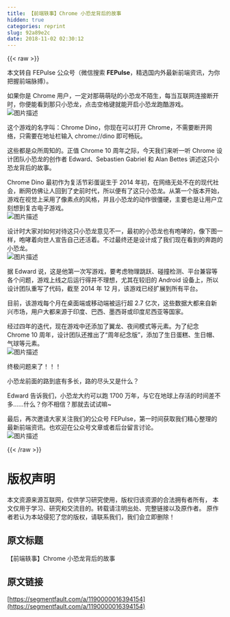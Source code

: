 ```yaml
---
title: 【前端轶事】Chrome 小恐龙背后的故事
hidden: true
categories: reprint
slug: 92a89e2c
date: 2018-11-02 02:30:12
---
```


{{< raw >}}
<p>&#x672C;&#x6587;&#x8F6C;&#x81EA; FEPulse &#x516C;&#x4F17;&#x53F7;&#xFF08;&#x5FAE;&#x4FE1;&#x641C;&#x7D22; <strong>FEPulse</strong>&#xFF0C;&#x7CBE;&#x9009;&#x56FD;&#x5185;&#x5916;&#x6700;&#x65B0;&#x524D;&#x7AEF;&#x8D44;&#x8BAF;&#xFF0C;&#x4E3A;&#x4F60;&#x628A;&#x63E1;&#x524D;&#x7AEF;&#x8109;&#x640F;&#xFF09;&#x3002;</p><p>&#x5982;&#x679C;&#x4F60;&#x662F; Chrome &#x7528;&#x6237;&#xFF0C;&#x4E00;&#x5B9A;&#x5BF9;&#x90A3;&#x840C;&#x840C;&#x54D2;&#x7684;&#x5C0F;&#x6050;&#x9F99;&#x4E0D;&#x964C;&#x751F;&#xFF0C;&#x6BCF;&#x5F53;&#x4E92;&#x8054;&#x7F51;&#x8FDE;&#x63A5;&#x65AD;&#x5F00;&#x65F6;&#xFF0C;&#x4F60;&#x4FBF;&#x80FD;&#x770B;&#x5230;&#x90A3;&#x53EA;&#x5C0F;&#x6050;&#x9F99;&#xFF0C;&#x70B9;&#x51FB;&#x7A7A;&#x683C;&#x952E;&#x5C31;&#x80FD;&#x5F00;&#x542F;&#x5C0F;&#x6050;&#x9F99;&#x8DD1;&#x9177;&#x6E38;&#x620F;&#x3002;<br><span class="img-wrap"><img data-src="/img/bVbgWZ4?w=480&amp;h=152" src="https://static.alili.tech/img/bVbgWZ4?w=480&amp;h=152" alt="&#x56FE;&#x7247;&#x63CF;&#x8FF0;" title="&#x56FE;&#x7247;&#x63CF;&#x8FF0;" style="cursor:pointer;display:inline"></span></p><p>&#x8FD9;&#x4E2A;&#x6E38;&#x620F;&#x7684;&#x540D;&#x5B57;&#x53EB;&#xFF1A;Chrome Dino&#xFF0C;&#x4F60;&#x73B0;&#x5728;&#x53EF;&#x4EE5;&#x6253;&#x5F00; Chrome&#xFF0C;&#x4E0D;&#x9700;&#x8981;&#x65AD;&#x5F00;&#x7F51;&#x7EDC;&#xFF0C;&#x53EA;&#x9700;&#x8981;&#x5728;&#x5730;&#x5740;&#x680F;&#x8F93;&#x5165; chrome://dino &#x5373;&#x53EF;&#x7545;&#x73A9;&#x3002;</p><p>&#x8FD9;&#x4E9B;&#x90FD;&#x662F;&#x4F17;&#x6240;&#x5468;&#x77E5;&#x7684;&#x3002;&#x6B63;&#x503C; Chrome 10 &#x5468;&#x5E74;&#x4E4B;&#x9645;&#xFF0C;&#x4ECA;&#x5929;&#x6211;&#x4EEC;&#x6765;&#x542C;&#x4E00;&#x542C; Chrome &#x8BBE;&#x8BA1;&#x56E2;&#x961F;&#x5C0F;&#x6050;&#x9F99;&#x7684;&#x521B;&#x4F5C;&#x8005; Edward&#x3001;Sebastien Gabriel &#x548C; Alan Bettes &#x8BB2;&#x8FF0;&#x8FD9;&#x53EA;&#x5C0F;&#x6050;&#x9F99;&#x80CC;&#x540E;&#x7684;&#x6545;&#x4E8B;&#x3002;</p><p>Chrome Dino &#x6700;&#x521D;&#x4F5C;&#x4E3A;&#x590D;&#x6D3B;&#x8282;&#x5F69;&#x86CB;&#x8BDE;&#x751F;&#x4E8E; 2014 &#x5E74;&#x521D;&#xFF0C;&#x5728;&#x7F51;&#x7EDC;&#x65E0;&#x5904;&#x4E0D;&#x5728;&#x7684;&#x73B0;&#x4EE3;&#x793E;&#x4F1A;&#xFF0C;&#x65AD;&#x7F51;&#x4EFF;&#x4F5B;&#x8BA9;&#x4EBA;&#x56DE;&#x5230;&#x4E86;&#x53F2;&#x524D;&#x65F6;&#x4EE3;&#xFF0C;&#x6240;&#x4EE5;&#x4FBF;&#x6709;&#x4E86;&#x8FD9;&#x53EA;&#x5C0F;&#x6050;&#x9F99;&#x3002;&#x4ECE;&#x7B2C;&#x4E00;&#x4E2A;&#x7248;&#x672C;&#x5F00;&#x59CB;&#xFF0C;&#x6E38;&#x620F;&#x5728;&#x89C6;&#x89C9;&#x4E0A;&#x91C7;&#x7528;&#x4E86;&#x50CF;&#x7D20;&#x70B9;&#x7684;&#x98CE;&#x683C;&#xFF0C;&#x5E76;&#x4E14;&#x5C0F;&#x6050;&#x9F99;&#x7684;&#x52A8;&#x4F5C;&#x5F88;&#x50F5;&#x786C;&#xFF0C;&#x4E3B;&#x8981;&#x4E5F;&#x662F;&#x8BA9;&#x7528;&#x6237;&#x7ACB;&#x523B;&#x60F3;&#x5230;&#x590D;&#x53E4;&#x7535;&#x5B50;&#x6E38;&#x620F;&#x3002;<br><span class="img-wrap"><img data-src="/img/bVbgW0i?w=1000&amp;h=750" src="https://static.alili.tech/img/bVbgW0i?w=1000&amp;h=750" alt="&#x56FE;&#x7247;&#x63CF;&#x8FF0;" title="&#x56FE;&#x7247;&#x63CF;&#x8FF0;" style="cursor:pointer;display:inline"></span></p><p>&#x8BBE;&#x8BA1;&#x65F6;&#x5927;&#x5BB6;&#x5BF9;&#x5982;&#x4F55;&#x5BF9;&#x5F85;&#x8FD9;&#x53EA;&#x5C0F;&#x6050;&#x9F99;&#x610F;&#x89C1;&#x4E0D;&#x4E00;&#xFF0C;&#x6700;&#x521D;&#x7684;&#x5C0F;&#x6050;&#x9F99;&#x4E5F;&#x6709;&#x5486;&#x54EE;&#x7684;&#xFF0C;&#x50CF;&#x4E0B;&#x56FE;&#x4E00;&#x6837;&#xFF0C;&#x5486;&#x54EE;&#x7740;&#x5411;&#x4E16;&#x4EBA;&#x5BA3;&#x544A;&#x81EA;&#x5DF1;&#x8FD8;&#x6D3B;&#x7740;&#x3002;&#x4E0D;&#x8FC7;&#x6700;&#x7EC8;&#x8FD8;&#x662F;&#x8BBE;&#x8BA1;&#x6210;&#x4E86;&#x6211;&#x4EEC;&#x73B0;&#x5728;&#x770B;&#x5230;&#x7684;&#x5954;&#x8DD1;&#x7684;&#x5C0F;&#x6050;&#x9F99;&#x3002;<br><span class="img-wrap"><img data-src="/img/bVbgW0B?w=960&amp;h=310" src="https://static.alili.tech/img/bVbgW0B?w=960&amp;h=310" alt="&#x56FE;&#x7247;&#x63CF;&#x8FF0;" title="&#x56FE;&#x7247;&#x63CF;&#x8FF0;" style="cursor:pointer;display:inline"></span></p><p>&#x636E; Edward &#x8BF4;&#xFF0C;&#x8FD9;&#x662F;&#x4ED6;&#x7B2C;&#x4E00;&#x6B21;&#x5199;&#x6E38;&#x620F;&#xFF0C;&#x8981;&#x8003;&#x8651;&#x7269;&#x7406;&#x8DF3;&#x8DC3;&#x3001;&#x78B0;&#x649E;&#x68C0;&#x6D4B;&#x3001;&#x5E73;&#x53F0;&#x517C;&#x5BB9;&#x7B49;&#x5404;&#x4E2A;&#x95EE;&#x9898;&#xFF0C;&#x6E38;&#x620F;&#x4E0A;&#x7EBF;&#x4E4B;&#x540E;&#x8FD0;&#x884C;&#x5F97;&#x5E76;&#x4E0D;&#x7406;&#x60F3;&#xFF0C;&#x5C24;&#x5176;&#x5728;&#x8F83;&#x65E7;&#x7684; Android &#x8BBE;&#x5907;&#x4E0A;&#xFF0C;&#x6240;&#x4EE5;&#x8BBE;&#x8BA1;&#x56E2;&#x961F;&#x91CD;&#x5199;&#x4E86;&#x4EE3;&#x7801;&#xFF0C;&#x622A;&#x81F3; 2014 &#x5E74; 12 &#x6708;&#xFF0C;&#x8BE5;&#x6E38;&#x620F;&#x5DF2;&#x7ECF;&#x6269;&#x5C55;&#x5230;&#x6240;&#x6709;&#x5E73;&#x53F0;&#x3002;</p><p>&#x76EE;&#x524D;&#xFF0C;&#x8BE5;&#x6E38;&#x620F;&#x6BCF;&#x4E2A;&#x6708;&#x5728;&#x684C;&#x9762;&#x7AEF;&#x6216;&#x79FB;&#x52A8;&#x7AEF;&#x88AB;&#x8FD0;&#x884C;&#x8D85; 2.7 &#x4EBF;&#x6B21;&#xFF0C;&#x8FD9;&#x4E9B;&#x6570;&#x636E;&#x5927;&#x90FD;&#x6765;&#x81EA;&#x65B0;&#x5174;&#x5E02;&#x573A;&#xFF0C;&#x7528;&#x6237;&#x5927;&#x90FD;&#x6765;&#x6E90;&#x4E8E;&#x5370;&#x5EA6;&#x3001;&#x5DF4;&#x897F;&#x3001;&#x58A8;&#x897F;&#x54E5;&#x6216;&#x5370;&#x5EA6;&#x5C3C;&#x897F;&#x4E9A;&#x7B49;&#x56FD;&#x5BB6;&#x3002;</p><p>&#x7ECF;&#x8FC7;&#x56DB;&#x5E74;&#x7684;&#x8FED;&#x4EE3;&#xFF0C;&#x73B0;&#x5728;&#x6E38;&#x620F;&#x4E2D;&#x8FD8;&#x6DFB;&#x52A0;&#x4E86;&#x7FFC;&#x9F99;&#x3001;&#x591C;&#x95F4;&#x6A21;&#x5F0F;&#x7B49;&#x5143;&#x7D20;&#x3002;&#x4E3A;&#x4E86;&#x7EAA;&#x5FF5; Chrome 10 &#x5468;&#x5E74;&#xFF0C;&#x8BBE;&#x8BA1;&#x56E2;&#x961F;&#x8FD8;&#x63A8;&#x51FA;&#x4E86;&#x201C;&#x5468;&#x5E74;&#x7EAA;&#x5FF5;&#x7248;&#x201D;&#xFF0C;&#x6DFB;&#x52A0;&#x4E86;&#x751F;&#x65E5;&#x86CB;&#x7CD5;&#x3001;&#x751F;&#x65E5;&#x5E3D;&#x3001;&#x6C14;&#x7403;&#x7B49;&#x5143;&#x7D20;&#x3002;<br><span class="img-wrap"><img data-src="/img/bVbgW0L?w=900&amp;h=600" src="https://static.alili.tech/img/bVbgW0L?w=900&amp;h=600" alt="&#x56FE;&#x7247;&#x63CF;&#x8FF0;" title="&#x56FE;&#x7247;&#x63CF;&#x8FF0;" style="cursor:pointer;display:inline"></span></p><p>&#x7EC8;&#x6781;&#x95EE;&#x9898;&#x6765;&#x4E86;&#xFF01;&#xFF01;&#xFF01;</p><p>&#x5C0F;&#x6050;&#x9F99;&#x524D;&#x9762;&#x7684;&#x8DEF;&#x5230;&#x5E95;&#x6709;&#x591A;&#x957F;&#xFF0C;&#x8DEF;&#x7684;&#x5C3D;&#x5934;&#x53C8;&#x662F;&#x4EC0;&#x4E48;&#xFF1F;</p><p>Edward &#x544A;&#x8BC9;&#x6211;&#x4EEC;&#xFF0C;&#x5C0F;&#x6050;&#x9F99;&#x5927;&#x7EA6;&#x53EF;&#x4EE5;&#x8DD1; 1700 &#x4E07;&#x5E74;&#xFF0C;&#x4E0E;&#x5B83;&#x5728;&#x5730;&#x7403;&#x4E0A;&#x5B58;&#x6D3B;&#x7684;&#x65F6;&#x95F4;&#x5DEE;&#x4E0D;&#x591A;......&#x4EC0;&#x4E48;&#xFF1F;&#x4F60;&#x4E0D;&#x76F8;&#x4FE1;&#xFF1F;&#x90A3;&#x5C31;&#x53BB;&#x8BD5;&#x8BD5;&#x561B;~</p><p>&#x6700;&#x540E;&#xFF0C;&#x518D;&#x6B21;&#x9080;&#x8BF7;&#x5927;&#x5BB6;&#x5173;&#x6CE8;&#x6211;&#x4EEC;&#x7684;&#x516C;&#x4F17;&#x53F7; FEPulse&#xFF0C;&#x7B2C;&#x4E00;&#x65F6;&#x95F4;&#x83B7;&#x53D6;&#x6211;&#x4EEC;&#x7CBE;&#x5FC3;&#x6574;&#x7406;&#x7684;&#x6700;&#x65B0;&#x524D;&#x7AEF;&#x8D44;&#x8BAF;&#x3002;&#x4E5F;&#x6B22;&#x8FCE;&#x5728;&#x516C;&#x4F17;&#x53F7;&#x6587;&#x7AE0;&#x6216;&#x8005;&#x540E;&#x53F0;&#x7559;&#x8A00;&#x8BA8;&#x8BBA;&#x3002;<br><span class="img-wrap"><img data-src="/img/bVbgW08?w=1080&amp;h=537" src="https://static.alili.tech/img/bVbgW08?w=1080&amp;h=537" alt="&#x56FE;&#x7247;&#x63CF;&#x8FF0;" title="&#x56FE;&#x7247;&#x63CF;&#x8FF0;" style="cursor:pointer;display:inline"></span></p>
{{< /raw >}}

# 版权声明
本文资源来源互联网，仅供学习研究使用，版权归该资源的合法拥有者所有，
本文仅用于学习、研究和交流目的。转载请注明出处、完整链接以及原作者。
原作者若认为本站侵犯了您的版权，请联系我们，我们会立即删除！

## 原文标题
【前端轶事】Chrome 小恐龙背后的故事

## 原文链接
[https://segmentfault.com/a/1190000016394154](https://segmentfault.com/a/1190000016394154)

